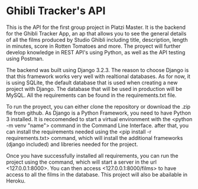 # Ghibli Tracker's API

This is the API for the first group project in Platzi Master. It is the backend for the Ghibli Tracker App, an ap that allows you to see the general details of all the films produced by Studio Ghibli including title, description, length in minutes, score in Rotten Tomatoes and more. The proyect will further develop knowledge in REST API's using Python, as well as the API testing using Postman.

The backend was built using Django 3.2.3. The reason to choose Django is that this framework works very well with realtional databases. As for now, it is using SQLite, the default database that is used when creating a new project with Django. The database that will be used in production will be MySQL. All the requirements can be found in the requirements.txt file.

To run the proyect, you can either clone the repository or download the .zip fle from github. As Django is a Python Framework, you need to have Python 3 installed. It is reccomended to start a virtual environment with the <python -m venv "name"> command in the Command Line Interface. after that, you can install the requirements needed using the <pip install -r requirements.txt> command, which will install the additional frameworks (django included) and libreries needed for the project.

Once you have successfully installed all requirements, you can run the project using the <python manage.py runserver> command, which will start a server in the url <127.0.0.1:8000>. You can then access <127.0.0.1:8000/films> to have access to all the films in the database. This project will also be abailable in Heroku.
